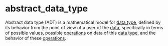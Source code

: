 # abstract_data_type

Abstract data type (ADT) is a mathematical model for [data type](/data_md/computer_science/definitions/foundamental/data_type.md), defined by its behavior from the point of view of a user of the [data](/data_md/computer_science/definitions/foundamental/data.md), specifically in terms of possible values, possible [operations](/data_md/computer_science/definitions/foundamental/operation.md) on data of this [data type](/data_md/computer_science/definitions/foundamental/data_type.md), and the behavior of these [operations](/data_md/computer_science/definitions/foundamental/operation.md).
